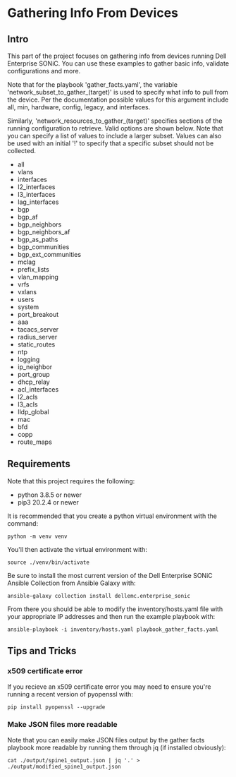 # Gathering Info From Devices

## Intro

This part of the project focuses on gathering info from devices running Dell Enterprise SONiC. You can use these examples to gather basic info, validate configurations and more. 
 
Note that for the playbook 'gather_facts.yaml', the variable 'network_subset_to_gather_(target)' is used to specify what info to pull from the device. Per the documentation possible values for this argument include all, min, hardware, config, legacy, and interfaces. 

Similarly, 'network_resources_to_gather_(target)' specifies sections of the running configuration to retrieve. Valid options are shown below. Note that you can specify a list of values to include a larger subset. Values can also be used with an initial '!' to specify that a specific subset should not be collected.

  * all
  * vlans
  * interfaces
  * l2_interfaces
  * l3_interfaces
  * lag_interfaces
  * bgp
  * bgp_af
  * bgp_neighbors
  * bgp_neighbors_af
  * bgp_as_paths
  * bgp_communities
  * bgp_ext_communities
  * mclag
  * prefix_lists
  * vlan_mapping
  * vrfs
  * vxlans
  * users
  * system
  * port_breakout
  * aaa
  * tacacs_server
  * radius_server
  * static_routes
  * ntp
  * logging
  * ip_neighbor
  * port_group
  * dhcp_relay
  * acl_interfaces
  * l2_acls
  * l3_acls
  * lldp_global
  * mac
  * bfd
  * copp
  * route_maps


## Requirements

Note that this project requires the following:

  * python 3.8.5 or newer
  * pip3 20.2.4 or newer

It is recommended that you create a python virtual environment with the command:

`python -m venv venv`

You'll then activate the virtual environment with:

`source ./venv/bin/activate`

Be sure to install the most current version of the Dell Enterprise SONiC Ansible Collection from Ansible Galaxy with:

`ansible-galaxy collection install dellemc.enterprise_sonic`

From there you should be able to modify the inventory/hosts.yaml file with your appropriate IP addresses and then run the example playbook with:

`ansible-playbook -i inventory/hosts.yaml playbook_gather_facts.yaml`


## Tips and Tricks

### x509 certificate error

If you recieve an x509 certificate error you may need to ensure you're running a recent version of pyopenssl with:

`pip install pyopenssl --upgrade`

### Make JSON files more readable

Note that you can easily make JSON files output by the gather facts playbook more readable by running them through jq (if installed obviously):

`cat ./output/spine1_output.json | jq '.' > ./output/modified_spine1_output.json`

